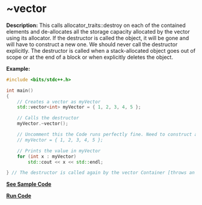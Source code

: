 # ~vector

**Description:** This calls allocator_traits::destroy on each of the contained elements and de-allocates all the storage capacity allocated by the vector using its allocator. 
If the destructor is called the object, it will be gone and will have to construct a new one. We should never call the destructor explicitly. The destructor is called when a stack-allocated object goes out of scope or at the end of a block or when explicitly deletes the object.

**Example:** 

```cpp
#include <bits/stdc++.h>

int main()
{
    // Creates a vector as myVector
    std::vector<int> myVector = { 1, 2, 3, 4, 5 };

    // Calls the destructor
    myVector.~vector();

	// Uncomment this the Code runs perfectly fine. Need to construct again as the object is destroyed.
	// myVector = { 1, 2, 3, 4, 5 };

    // Prints the value in myVector
    for (int x : myVector)
        std::cout << x << std::endl; 

} // The destructor is called again by the vector Container [throws an error]
```

**[See Sample Code](../snippets/vector/v.~vector.cpp)**

**[Run Code](https://ideone.com/8kS6hH)**


